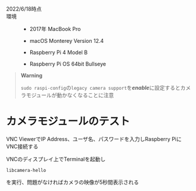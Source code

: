 <dl>
  <dt>2022/6/18時点</dt>
  <dt>環境</dt>
  <dd> 
    
  * 2017年 MacBook Pro
      
  * macOS Monterey Version 12.4
      
  * Raspberry Pi 4 Model B
      
  * Raspberry Pi OS 64bit Bullseye</dd>
</dl>

>**Warning**
>
>`sudo raspi-config`の`legacy camera support`を***enable***に設定するとカメラモジュールが動かなくなることに注意

# カメラモジュールのテスト
VNC ViewerでIP Address、ユーザ名、パスワードを入力しRaspberry PiにVNC接続する

VNCのディスプレイ上でTerminalを起動し
```
libcamera-hello
```
を実行、問題がなければカメラの映像が5秒間表示される
